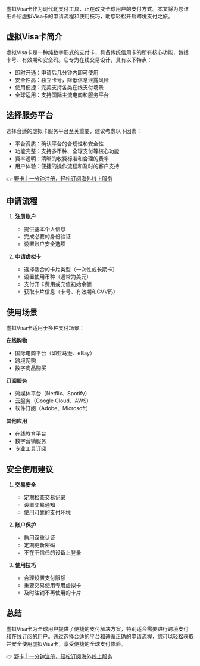 虚拟Visa卡作为现代化支付工具，正在改变全球用户的支付方式。本文将为您详细介绍虚拟Visa卡的申请流程和使用技巧，助您轻松开启跨境支付之旅。

## 虚拟Visa卡简介

虚拟Visa卡是一种纯数字形式的支付卡，具备传统信用卡的所有核心功能，包括卡号、有效期和安全码。它专为在线交易设计，具有以下特点：

- 即时开通：申请后几分钟内即可使用
- 安全性高：独立卡号，降低信息泄露风险
- 使用便捷：完美支持各类在线支付场景
- 全球适用：支持国际主流电商和服务平台

## 选择服务平台

选择合适的虚拟卡服务平台至关重要，建议考虑以下因素：

- 平台资质：确认平台的合规性和安全性
- 功能完整：支持多币种、全球支付等核心功能
- 费率透明：清晰的收费标准和合理的费率
- 用户体验：便捷的操作流程和及时的客户支持

👉 [野卡 | 一分钟注册，轻松订阅海外线上服务](https://bit.ly/bewildcard)

## 申请流程

1. **注册账户**
   - 提供基本个人信息
   - 完成必要的身份验证
   - 设置账户安全选项

2. **申请虚拟卡**
   - 选择适合的卡片类型（一次性或长期卡）
   - 设置使用币种（通常为美元）
   - 支付开卡费用或充值初始余额
   - 获取卡片信息（卡号、有效期和CVV码）

## 使用场景

虚拟Visa卡适用于多种支付场景：

**在线购物**
- 国际电商平台（如亚马逊、eBay）
- 跨境网购
- 数字商品购买

**订阅服务**
- 流媒体平台（Netflix、Spotify）
- 云服务（Google Cloud、AWS）
- 软件订阅（Adobe、Microsoft）

**其他应用**
- 在线教育平台
- 数字营销服务
- 专业工具订阅

## 安全使用建议

1. **交易安全**
   - 定期检查交易记录
   - 设置交易通知
   - 使用可靠的支付环境

2. **账户保护**
   - 启用双重认证
   - 定期更新密码
   - 不在不信任的设备上登录

3. **使用技巧**
   - 合理设置支付限额
   - 重要交易使用专用虚拟卡
   - 及时注销不再使用的卡片

## 总结

虚拟Visa卡为全球用户提供了便捷的支付解决方案，特别适合需要进行跨境支付和在线订阅的用户。通过选择合适的平台和遵循正确的申请流程，您可以轻松获取并安全使用虚拟Visa卡，享受便捷的全球支付体验。

👉 [野卡 | 一分钟注册，轻松订阅海外线上服务](https://bit.ly/bewildcard)